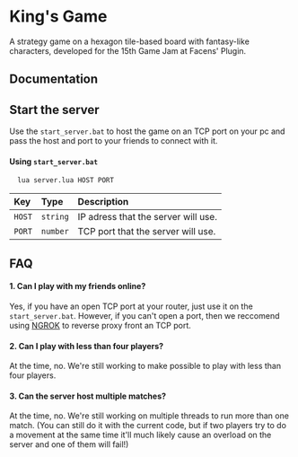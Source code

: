 # King's Game

A strategy game on a hexagon tile-based board with fantasy-like characters, developed for the 15th Game Jam at Facens' Plugin.

## Documentation

## Start the server

Use the `start_server.bat` to host the game on an TCP port on your pc and pass the host and port to your friends to connect with it.

#### Using `start_server.bat`

```batch
  lua server.lua HOST PORT
```

| Key   | Type       | Description                           |
| :---------- | :--------- | :---------------------------------- |
| `HOST` | `string` | IP adress that the server will use. |
| `PORT` | `number` | TCP port that the server will use. |

## FAQ

#### 1. Can I play with my friends online?

Yes, if you have an open TCP port at your router, just use it on the `start_server.bat`. However, if you can't open a port, then we reccomend using [NGROK](https://ngrok.com) to reverse proxy front an TCP port.

#### 2. Can I play with less than four players?

At the time, no. We're still working to make possible to play with less than four players.

#### 3. Can the server host multiple matches?

At the time, no. We're still working on multiple threads to run more than one match. (You can still do it with the current code, but if two players try to do a movement at the same time it'll much likely cause an overload on the server and one of them will fail!)

